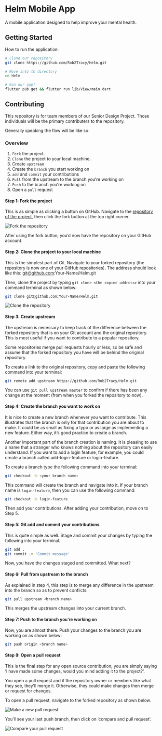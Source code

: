 # Helm Mobile App

A mobile application designed to help improve your mental health.

## Getting Started

How to run the application:

```bash
# Clone our repository
git clone https://github.com/Rob2Tracy/Helm.git

# Move into th directory
cd Helm

# Run our app!
flutter pub get && flutter run lib/View/main.dart
```

## Contributing

This repository is for team members of our Senior Design Project. Those individuals will be the primary contributers to the repository.

Generally speaking the flow will be like so:

### Overview

1. `Fork` the project.
2. `Clone` the project to your local machine.
3. Create `upstream`
4. Create the `branch` you start working on
5. `add` and `commit` your contributions
6. `Pull` from the upstream to the branch you're working on
7. `Push` to the branch you're working on
8. Open a `pull` request

#### Step 1: Fork the project

This is as simple as clicking a button on GitHub. Navigate to the [repository of the project](https://github.com/Rob2Tracy/Helm), then click the fork button at the top right corner.

![Fork the repository](Assets/Documentation/fork_repo.png)

After using the fork button, you’d now have the repository on your GitHub account.

#### Step 2: Clone the project to your local machine

This is the simplest part of Git. Navigate to your forked repository (the repository is now one of your GitHub repositories). The address should look like this: git@github.com:Your-Name/Helm.git

Then, clone the project by typing `git clone <the copied address>` into your command terminal as shown below:

```bash
git clone git@github.com:Your-Name/Helm.git
```

![Clone the repository](Assets/Documentation/clone_fork.png)

#### Step 3: Create upstream

The upstream is necessary to keep track of the difference between the forked repository that is on your Git account and the original repository. This is most useful if you want to contribute to a popular repository.

Some repositories merge pull requests hourly or less, so be safe and assume that the forked repository you have will be behind the original repository.

To create a link to the original repository, copy and paste the following command into your terminal:

```bash
git remote add upstream https://github.com/Rob2Tracy/Helm.git
```

You can use `git pull upstream master` to confirm if there has been any change at the moment (from when you forked the repository to now).

#### Step 4: Create the branch you want to work on

It is nice to create a new branch whenever you want to contribute. This illustrates that the branch is only for that contribution you are about to make. It could be as small as fixing a typo or as large as implementing a new feature. Either way, it’s good practice to create a branch.

Another important part of the branch creation is naming. It is pleasing to use a name that a stranger who knows nothing about the repository can easily understand. If you want to add a login feature, for example, you could create a branch called add-login-feature or login-feature.

To create a branch type the following command into your terminal:

```bash
git checkout -b <your branch name>
```

This command will create the branch and navigate into it. If your branch name is `login-feature`, then you can use the following command:

```bash
git checkout -b login-feature
```

Then add your contributions. After adding your contribution, move on to Step 5.

#### Step 5: Git add and commit your contributions

This is quite simple as well. Stage and commit your changes by typing the following into your terminal.

```bash
git add .
git commit -m 'Commit message'
```

Now, you have the changes staged and committed. What next?

#### Step 6: Pull from upstream to the branch

As explained in step 4, this step is to merge any difference in the upstream into the branch so as to prevent conflicts.

```bash
git pull upstream <branch name>
```

This merges the upstream changes into your current branch.

#### Step 7: Push to the branch you’re working on

Now, you are almost there. Push your changes to the branch you are working on as shown below:

```bash
git push origin <branch name>
```

#### Step 8: Open a pull request

This is the final step for any open source contribution, you are simply saying ‘I have made some changes, would you mind adding it to the project?’.

You open a pull request and if the repository owner or members like what they see, they’ll merge it. Otherwise, they could make changes then merge or request for changes.

To open a pull request, navigate to the forked repository as shown below.

![Make a new pull request](Assets/Documentation/new_pull_request.png)

You’ll see your last push branch, then click on ‘compare and pull request’.

![Compare your pull request](Assets/Documentation/compare_pull_request.png)

